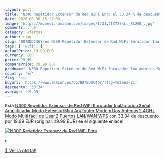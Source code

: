 ```yaml
---
layout: post
title: 'N300 Repetidor Extensor de Red WiFi Enru al 33.34 % de descuento'
date: 2020-08-30 15:27:00
image: 'https://m.media-amazon.com/images/I/31y11X7Z7sL._SL200_.jpg'
comments: true
category: ofertas
author: ring
slug: 'B07BDDC46Y-es N300 Repetidor Extensor de Red WiFi Enrutador Inalámbrico...'
tags: [ 'wifi', ]
actualPrice: 19.99 EUR
currency: EUR
price: 19.99
comparePrice: 29.99 EUR
prodname: 'N300 Repetidor Extensor de Red WiFi Enrutador Inalámbrico Señal Amplificador Modo Extensor/Mini Ap/Router Modem Dos Antenas  2.4GHz  Modo Multi  fácil de Usar  2 Puertos LAN/WAN  WPS '
country: 'es'
flag: '🇪🇸'
buyurl: 'https://www.amazon.es/dp/B07BDDC46Y/?tag=tolees-21'
descuento: '33.34'
average: '19.99'
---
```


Está [N300 Repetidor Extensor de Red WiFi Enrutador Inalámbrico Señal Amplificador Modo Extensor/Mini Ap/Router Modem Dos Antenas  2.4GHz  Modo Multi  fácil de Usar  2 Puertos LAN/WAN  WPS ](https://www.amazon.es/dp/B07BDDC46Y/?tag=tolees-21) con 33.34 de descuento por 19.99 EUR (original: 29.99 EUR) en el siguiente enlace!

[![N300 Repetidor Extensor de Red WiFi Enru](https://m.media-amazon.com/images/I/31y11X7Z7sL._SL200_.jpg)](https://www.amazon.es/dp/B07BDDC46Y/?tag=tolees-21)

ℹ️:


[🛒 Ver la oferta!!](https://www.amazon.es/dp/B07BDDC46Y/?tag=tolees-21)
